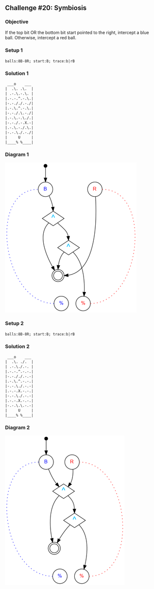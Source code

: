 ## Challenge #20: Symbiosis

### Objective

If the top bit OR the bottom bit start pointed to the right, intercept a blue ball. Otherwise, intercept a red ball.

### Setup 1

`balls:8B-8R; start:B; trace:b|rB`

### Solution 1

	 ___o    ___
	|  .\. .\.  |
	| .-.\.-.\. |
	|.-.-.^.-.\.|
	|-.-././.-./|
	|.-.\.^.-.\.|
	|-.-./.\.-./|
	|.-.\.-.\./.|
	|-.-./.-.X.-|
	|.-.\.-./.\.|
	|-.-.\./.-./|
	|     U     |
	|____% %____|

### Diagram 1

![Puzzle #200](../graph/PNG/puzzle200.png)

### Setup 2

`balls:8B-8R; start:B; trace:b|rB`

### Solution 2

	 ___o    ___
	|  .\. ./.  |
	| .-.\./.-. |
	|.-.-.^.-.-.|
	|-.-././.-.-|
	|.-.\.^.-.-.|
	|-.-.\./.-.-|
	|.-.-.X.-.-.|
	|-.-.\./.-.-|
	|.-.-.X.-.-.|
	|-.-.\.\.-.-|
	|     U     |
	|____% %____|

### Diagram 2

![Puzzle #201](../graph/PNG/puzzle201.png)

